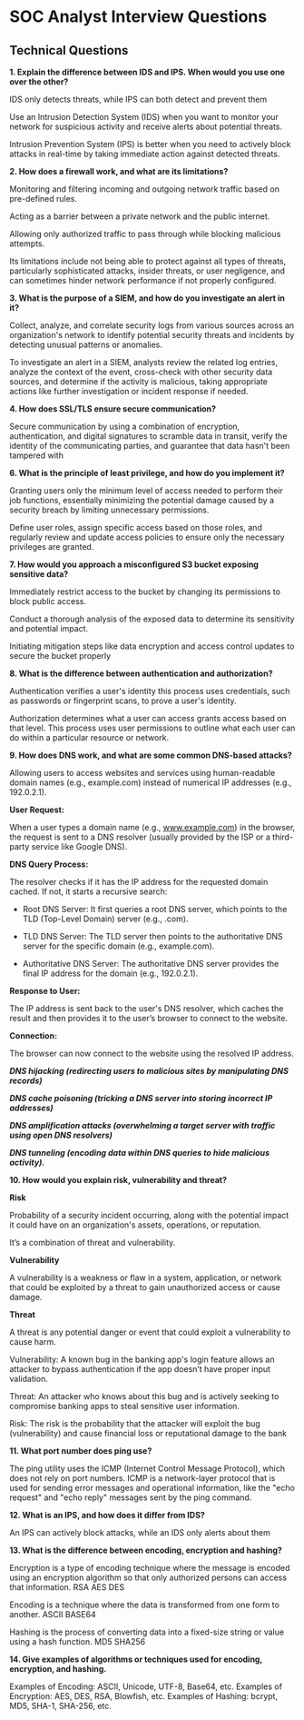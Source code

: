 # SOC Analyst Interview Questions

## Technical Questions

**1. Explain the difference between IDS and IPS. When would you use one over the other?**

IDS only detects threats, while IPS can both detect and prevent them
 
Use an Intrusion Detection System (IDS) when you want to monitor your network for suspicious activity and receive alerts about potential threats.

Intrusion Prevention System (IPS) is better when you need to actively block attacks in real-time by taking immediate action against detected threats.

**2. How does a firewall work, and what are its limitations?**

Monitoring and filtering incoming and outgoing network traffic based on pre-defined rules.

Acting as a barrier between a private network and the public internet.

Allowing only authorized traffic to pass through while blocking malicious attempts.

Its limitations include not being able to protect against all types of threats, particularly sophisticated attacks, insider threats, or user negligence, and can sometimes hinder network performance if not properly configured.

**3. What is the purpose of a SIEM, and how do you investigate an alert in it?**

Collect, analyze, and correlate security logs from various sources across an organization's network to identify potential security threats and incidents by detecting unusual patterns or anomalies.
	
To investigate an alert in a SIEM, analysts review the related log entries, analyze the context of the event, cross-check with other security data sources, and determine if the activity is malicious, taking appropriate actions like further investigation or incident response if needed. 

**4. How does SSL/TLS ensure secure communication?**
	
Secure communication by using a combination of encryption, authentication, and digital signatures to scramble data in transit, verify the identity of the communicating parties, and guarantee that data hasn't been tampered with

**6. What is the principle of least privilege, and how do you implement it?**
	
Granting users only the minimum level of access needed to perform their job functions, essentially minimizing the potential damage caused by a security breach by limiting unnecessary permissions.
	
Define user roles, assign specific access based on those roles, and regularly review and update access policies to ensure only the necessary privileges are granted.

**7. How would you approach a misconfigured S3 bucket exposing sensitive data?**

Immediately restrict access to the bucket by changing its permissions to block public access.
	
Conduct a thorough analysis of the exposed data to determine its sensitivity and potential impact.
	
Initiating mitigation steps like data encryption and access control updates to secure the bucket properly

**8. What is the difference between authentication and authorization?**

Authentication verifies a user's identity this process uses credentials, such as passwords or fingerprint scans, to prove a user's identity.
	
Authorization determines what a user can access grants access based on that level. This process uses user permissions to outline what each user can do within a particular resource or network.

**9. How does DNS work, and what are some common DNS-based attacks?**
	
Allowing users to access websites and services using human-readable domain names (e.g., example.com) instead of numerical IP addresses (e.g., 192.0.2.1).
	
**User Request:**
	
When a user types a domain name (e.g., www.example.com) in the browser, the request is sent to a DNS resolver (usually provided by the ISP or a third-party service like Google DNS).
	
**DNS Query Process:**
	
The resolver checks if it has the IP address for the requested domain cached. If not, it starts a recursive search:
	
* Root DNS Server: It first queries a root DNS server, which points to the TLD (Top-Level Domain) server (e.g., .com).
	 
* TLD DNS Server: The TLD server then points to the authoritative DNS server for the specific domain (e.g., example.com).
	
* Authoritative DNS Server: The authoritative DNS server provides the final IP address for the domain (e.g., 192.0.2.1).
	
**Response to User:**
	
The IP address is sent back to the user's DNS resolver, which caches the result and then provides it to the user’s browser to connect to the website.
	
**Connection:**
	
The browser can now connect to the website using the resolved IP address.
	
***DNS hijacking (redirecting users to malicious sites by manipulating DNS records)*** 

***DNS cache poisoning (tricking a DNS server into storing incorrect IP addresses)***
	
***DNS amplification attacks (overwhelming a target server with traffic using open DNS resolvers)***
	
***DNS tunneling (encoding data within DNS queries to hide malicious activity).*** 

**10. How would you explain risk, vulnerability and threat?**

**Risk**
	
Probability of a security incident occurring, along with the potential impact it could have on an organization's assets, operations, or reputation.
	
It’s a combination of threat and vulnerability.
	
**Vulnerability**
	
A vulnerability is a weakness or flaw in a system, application, or network that could be exploited by a threat to gain unauthorized access or cause damage.
	
**Threat**
	
A threat is any potential danger or event that could exploit a vulnerability to cause harm.
	
Vulnerability: A known bug in the banking app's login feature allows an attacker to bypass authentication if the app doesn’t have proper input validation.
	
Threat: An attacker who knows about this bug and is actively seeking to compromise banking apps to steal sensitive user information.
	
Risk: The risk is the probability that the attacker will exploit the bug (vulnerability) and cause financial loss or reputational damage to the bank
	
**11. What port number does ping use?**
	
The ping utility uses the ICMP (Internet Control Message Protocol), which does not rely on port numbers. ICMP is a network-layer protocol that is used for sending error messages and operational information, like the "echo request" and "echo reply" messages sent by the ping command.

**12. What is an IPS, and how does it differ from IDS?**

An IPS can actively block attacks, while an IDS only alerts about them
	
**13. What is the difference between encoding, encryption and hashing?**

Encryption is a type of encoding technique where the message is encoded using an encryption algorithm so that only authorized persons can access that information. RSA AES DES 
	
Encoding is a technique where the data is transformed from one form to another. ASCII BASE64
	
Hashing is the process of converting data into a fixed-size string or value using a hash function. MD5 SHA256
	
**14. Give examples of algorithms or techniques used for encoding, encryption, and hashing.**

Examples of Encoding: ASCII, Unicode, UTF-8, Base64, etc.
Examples of Encryption: AES, DES, RSA, Blowfish, etc.
Examples of Hashing: bcrypt, MD5, SHA-1, SHA-256, etc.
